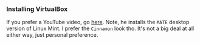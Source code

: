 ### Installing VirtualBox
If you prefer a YouTube video, go [here](https://www.youtube.com/watch?v=5MwBbgdSZS0). Note, he installs the `MATE` desktop version of Linux Mint. I prefer the `Cinnamon` look tho. It's not a big deal at all either way, just personal preference.



